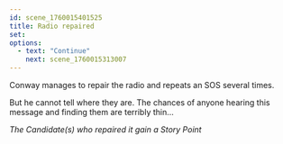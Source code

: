 ```yaml
---
id: scene_1760015401525
title: Radio repaired
set:
options:
  - text: "Continue"
    next: scene_1760015313007
---
```


Conway manages to repair the radio and repeats an SOS several times. 

But he cannot tell where they are. The chances of anyone hearing this message and finding them are terribly thin...

*The Candidate(s) who repaired it gain a Story Point*